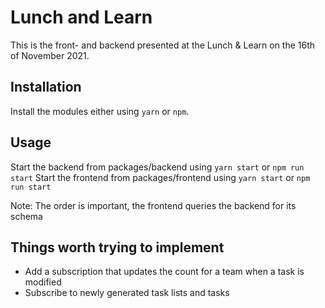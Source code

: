 # Lunch and Learn

This is the front- and backend presented at the Lunch & Learn on the 16th of November 2021.

## Installation
Install the modules either using `yarn` or `npm`.

## Usage

Start the backend from packages/backend using `yarn start` or `npm run start`
Start the frontend from packages/frontend using `yarn start` or `npm run start`

Note: The order is important, the frontend queries the backend for its schema

## Things worth trying to implement
- Add a subscription that updates the count for a team when a task is modified
- Subscribe to newly generated task lists and tasks
